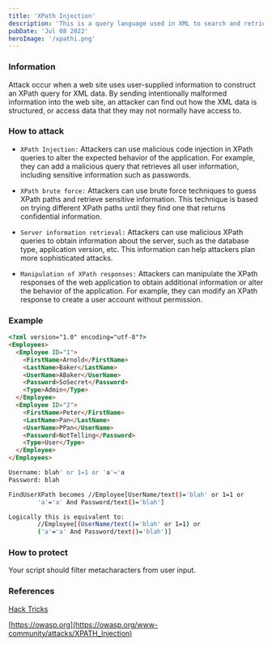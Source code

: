 ```yaml
---
title: 'XPath Injection'
description: 'This is a query language used in XML to search and retrieve specific information from XML documents.'
pubDate: 'Jul 08 2022'
heroImage: '/xpathi.png'
---
```


### Information

Attack occur when a web site uses user-supplied information to construct an XPath query for XML data. By sending intentionally malformed information into the web site, an attacker can find out how the XML data is structured, or access data that they may not normally have access to.

### How to attack

- `XPath Injection:` Attackers can use malicious code injection in XPath queries to alter the expected behavior of the application. For example, they can add a malicious query that retrieves all user information, including sensitive information such as passwords.

- `XPath brute force:` Attackers can use brute force techniques to guess XPath paths and retrieve sensitive information. This technique is based on trying different XPath paths until they find one that returns confidential information.

- `Server information retrieval:` Attackers can use malicious XPath queries to obtain information about the server, such as the database type, application version, etc. This information can help attackers plan more sophisticated attacks.

- `Manipulation of XPath responses:` Attackers can manipulate the XPath responses of the web application to obtain additional information or alter the behavior of the application. For example, they can modify an XPath response to create a user account without permission.

### Example

```html
<?xml version="1.0" encoding="utf-8"?>
<Employees>
  <Employee ID="1">
    <FirstName>Arnold</FirstName>
    <LastName>Baker</LastName>
    <UserName>ABaker</UserName>
    <Password>SoSecret</Password>
    <Type>Admin</Type>
  </Employee>
  <Employee ID="2">
    <FirstName>Peter</FirstName>
    <LastName>Pan</LastName>
    <UserName>PPan</UserName>
    <Password>NotTelling</Password>
    <Type>User</Type>
  </Employee>
</Employees>
```

```bash
Username: blah' or 1=1 or 'a'='a
Password: blah

FindUserXPath becomes //Employee[UserName/text()='blah' or 1=1 or
        'a'='a' And Password/text()='blah']

Logically this is equivalent to:
        //Employee[(UserName/text()='blah' or 1=1) or
        ('a'='a' And Password/text()='blah')]

```

### How to protect

Your script should filter metacharacters from user input.

### References

[Hack Tricks](https://book.hacktricks.xyz/pentesting-web/xpath-injection)

[https://owasp.org](https://owasp.org/www-community/attacks/XPATH_Injection)
